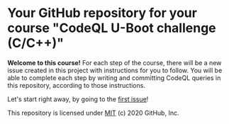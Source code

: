 # Your GitHub repository for your course "CodeQL U-Boot challenge (C/C++)"

**Welcome to this course!**
For each step of the course, there will be a new issue created in this project with instructions for you to follow.
You will be able to complete each step by writing and committing CodeQL queries in this repository, according to those instructions.

Let's start right away, by going to the [first issue]({{repoUrl}}/issues/1)! 

This repository is licensed under [MIT](../LICENSE) (c) 2020 GitHub, Inc.

